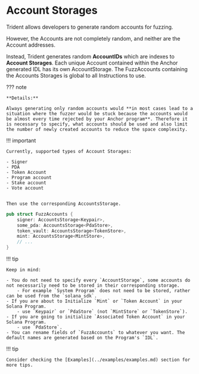 # Account Storages


Trident allows developers to generate random accounts for fuzzing.

However, the Accounts are not completely random, and neither are the Account addresses.

Instead, Trident generates random **AccountIDs** which are indexes to **Account Storages**. Each unique Account contained within the Anchor generated IDL has its own AccountStorage. The FuzzAccounts containing the Accounts Storages is global to all Instructions to use.


??? note

    **Details:**

    Always generating only random accounts would **in most cases lead to a situation where the fuzzer would be stuck because the accounts would be almost every time rejected by your Anchor program**. Therefore it is necessary to specify, what accounts should be used and also limit the number of newly created accounts to reduce the space complexity.

!!! important

    Currently, supported types of Account Storages:

    - Signer
    - PDA
    - Token Account
    - Program account
    - Stake account
    - Vote account


    Then use the corresponding AccountsStorage.

```rust
pub struct FuzzAccounts {
    signer: AccountsStorage<Keypair>,
    some_pda: AccountsStorage<PdaStore>,
    token_vault: AccountsStorage<TokenStore>,
    mint: AccountsStorage<MintStore>,
    // ...
}
```

!!! tip

    Keep in mind:

    - You do not need to specify every `AccountStorage`, some accounts do not necessarily need to be stored in their corresponding storage.
        - For example `System Program` does not need to be stored, rather can be used from the `solana_sdk`.
    - If you are about to Initialize `Mint` or `Token Account` in your Solana Program.
        - use `Keypair` or `PdaStore` (not `MintStore` or `TokenStore`).
    - If you are going to initialize `Associated Token Account` in your Solana Program.
        - use `PdaStore`.
    - You can rename fields of `FuzzAccounts` to whatever you want. The default names are generated based on the Program's `IDL`.


!!! tip

    Consider checking the [Examples](../examples/examples.md) section for more tips.
